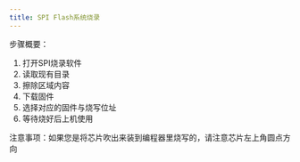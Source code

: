 ```yaml
---
title: SPI Flash系统烧录
---
```


步骤概要：

1.  打开SPI烧录软件
2.  读取现有目录
3.  擦除区域内容
4.  下载固件
5.  选择对应的固件与烧写位址
6.  等待烧好后上机使用

注意事项：如果您是将芯片吹出来装到编程器里烧写的，请注意芯片左上角圆点方向
